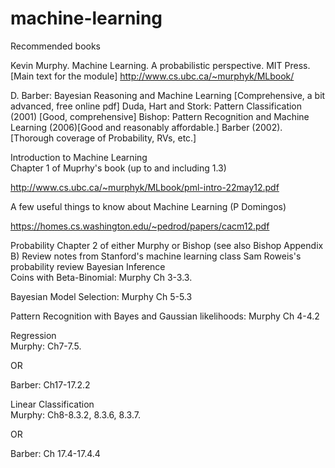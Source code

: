 # machine-learning

Recommended books

Kevin Murphy. Machine Learning. A probabilistic perspective. MIT Press. [Main text for the module] http://www.cs.ubc.ca/~murphyk/MLbook/

D. Barber: Bayesian Reasoning and Machine Learning [Comprehensive, a bit advanced, free online pdf]
Duda, Hart and Stork: Pattern Classification (2001) [Good, comprehensive]
Bishop: Pattern Recognition and Machine Learning (2006)[Good and reasonably affordable.]
Barber (2002). [Thorough coverage of Probability, RVs, etc.]



Introduction to Machine Learning	
Chapter 1 of Muprhy's book (up to and including 1.3)

http://www.cs.ubc.ca/~murphyk/MLbook/pml-intro-22may12.pdf

A few useful things to know about Machine Learning (P Domingos)

https://homes.cs.washington.edu/~pedrod/papers/cacm12.pdf

   
Probability	
Chapter 2 of either Murphy or Bishop (see also Bishop Appendix B)
Review notes from Stanford's machine learning class
Sam Roweis's probability review
Bayesian Inference	
Coins with Beta-Binomial: Murphy  Ch 3-3.3.

Bayesian Model Selection: Murphy Ch 5-5.3

Pattern Recognition with Bayes and Gaussian likelihoods: Murphy Ch 4-4.2

Regression	
Murphy: Ch7-7.5.

OR 

Barber: Ch17-17.2.2

Linear Classification	
Murphy: Ch8-8.3.2, 8.3.6, 8.3.7. 

OR

Barber: Ch 17.4-17.4.4
